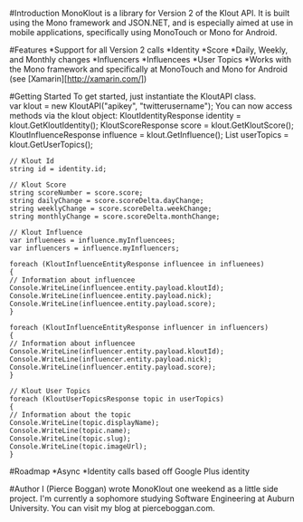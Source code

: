 #Introduction
MonoKlout is a library for Version 2 of the Klout API. It is built using the Mono framework and JSON.NET, and is especially aimed at use in mobile applications, specifically using MonoTouch or Mono for Android. 

#Features
*Support for all Version 2 calls
	*Identity
	*Score
		*Daily, Weekly, and Monthly changes
	*Influencers
	*Influencees
	*User Topics
*Works with the Mono framework and specifically at MonoTouch and Mono for Android (see [Xamarin][http://xamarin.com/])

#Getting Started
To get started, just instantiate the KloutAPI class.
    var klout = new KloutAPI("apikey", "twitterusername");
You can now access methods via the klout object:
    KloutIdentityResponse identity = klout.GetKloutIdentity();
    KloutScoreResponse score = klout.GetKloutScore();
    KloutInfluenceResponse influence = klout.GetInfluence();
    List<KloutUserTopicsResponse> userTopics = klout.GetUserTopics();

    // Klout Id
    string id = identity.id;

    // Klout Score
    string scoreNumber = score.score;
    string dailyChange = score.scoreDelta.dayChange;
    string weeklyChange = score.scoreDelta.weekChange;
    string monthlyChange = score.scoreDelta.monthChange;

    // Klout Influence
    var influenees = influence.myInfluencees;
    var influencers = influence.myInfluencers;

    foreach (KloutInfluenceEntityResponse influencee in influenees)
    {
	// Information about influencee
	Console.WriteLine(influencee.entity.payload.kloutId);
	Console.WriteLine(influencee.entity.payload.nick);
	Console.WriteLine(influencee.entity.payload.score);
    }

    foreach (KloutInfluenceEntityResponse influencer in influencers)
    {
	// Information about influencee
	Console.WriteLine(influencer.entity.payload.kloutId);
	Console.WriteLine(influencer.entity.payload.nick);
	Console.WriteLine(influencer.entity.payload.score);
    }

    // Klout User Topics
    foreach (KloutUserTopicsResponse topic in userTopics)
    {   
	// Information about the topic
	Console.WriteLine(topic.displayName);
	Console.WriteLine(topic.name);
	Console.WriteLine(topic.slug);
	Console.WriteLine(topic.imageUrl);
    }

#Roadmap
*Async
*Identity calls based off Google Plus identity

#Author
I (Pierce Boggan) wrote MonoKlout one weekend as a little side project. I'm currently a sophomore studying Software Engineering at Auburn University. You can visit my blog at pierceboggan.com.